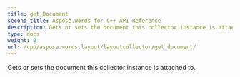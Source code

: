 ```yaml
---
title: get_Document
second_title: Aspose.Words for C++ API Reference
description: Gets or sets the document this collector instance is attached to. 
type: docs
weight: 0
url: /cpp/aspose.words.layout/layoutcollector/get_document/
---
```


Gets or sets the document this collector instance is attached to. 

